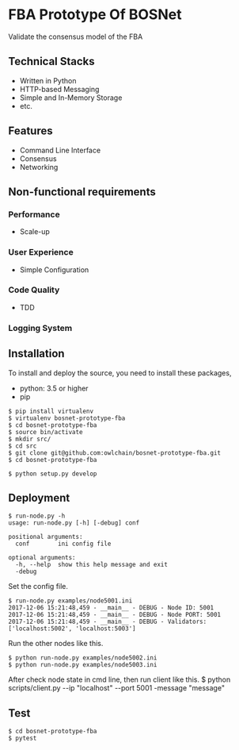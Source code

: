 # FBA Prototype Of BOSNet

Validate the consensus model of the FBA

## Technical Stacks

- Written in Python
- HTTP-based Messaging
- Simple and In-Memory Storage
- etc.

## Features

- Command Line Interface
- Consensus
- Networking

## Non-functional requirements

### Performance
- Scale-up

### User Experience

- Simple Configuration

### Code Quality
- TDD

### Logging System

## Installation

To install and deploy the source, you need to install these packages,

 - python: 3.5 or higher
 - pip

```
$ pip install virtualenv
$ virtualenv bosnet-prototype-fba
$ cd bosnet-prototype-fba
$ source bin/activate
$ mkdir src/
$ cd src
$ git clone git@github.com:owlchain/bosnet-prototype-fba.git
$ cd bosnet-prototype-fba
```

```
$ python setup.py develop
```

## Deployment

```
$ run-node.py -h
usage: run-node.py [-h] [-debug] conf

positional arguments:
  conf        ini config file

optional arguments:
  -h, --help  show this help message and exit
  -debug
```

Set the config file.
```
$ run-node.py examples/node5001.ini
2017-12-06 15:21:48,459 - __main__ - DEBUG - Node ID: 5001
2017-12-06 15:21:48,459 - __main__ - DEBUG - Node PORT: 5001
2017-12-06 15:21:48,459 - __main__ - DEBUG - Validators: ['localhost:5002', 'localhost:5003']
```

Run the other nodes like this.
```
$ python run-node.py examples/node5002.ini
$ python run-node.py examples/node5003.ini
```

After check node state in cmd line, then run client like this.
$ python scripts/client.py --ip "localhost" --port 5001 -message "message"

## Test

```
$ cd bosnet-prototype-fba
$ pytest
```
